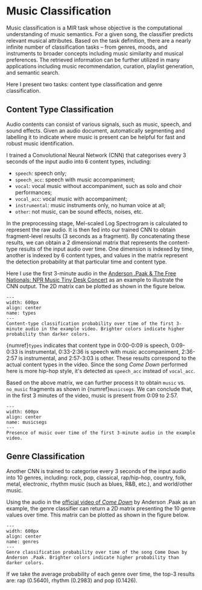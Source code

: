 # Music Classification

Music classification is a MIR task whose objective is the computational understanding of music semantics. For a given song, the classifier predicts relevant musical attributes. Based on the task definition, there are a nearly infinite number of classification tasks – from genres, moods, and instruments to broader concepts including music similarity and musical preferences. The retrieved information can be further utilized in many applications including music recommendation, curation, playlist generation, and semantic search.

Here I present two tasks: content type classification and genre classification.

## Content Type Classification

Audio contents can consist of various signals, such as music, speech, and sound effects. Given an audio document, automatically segmenting and labelling it to indicate where music is present can be helpful for fast and robust music identification.

I trained a Convolutional Neural Network (CNN) that categorises every 3 seconds of the input audio into 6 content types, including:
- `speech`: speech only;
- `speech_acc`: speech with music accompaniment;
- `vocal`: vocal music without accompaniment, such as solo and choir performances;
- `vocal_acc`: vocal music with accompaniment;
- `instrumental`: music instruments only, no human voice at all;
- `other`: not music, can be sound effects, noises, etc.

In the preprocessing stage, Mel-scaled Log Spectrogram is calculated to represent the raw audio. It is then fed into our trained CNN to obtain fragment-level results (3 seconds as a fragment). By concatenating these results, we can obtain a 2 dimensional matrix that represents the content-type results of the input audio over time. One dimension is indexed by time, another is indexed by 6 content types, and values in the matrix represent the detection probability at that particular time and content type. 

Here I use the first 3-minute audio in the [Anderson .Paak & The Free Nationals: NPR Music Tiny Desk Concert](https://www.youtube.com/watch?v=ferZnZ0_rSM) as an example to illustrate the CNN output. The 2D matrix can be plotted as shown in the figure below.

```{figure} ../figures/am-ctd-6types.png
---
width: 600px
align: center
name: types
---
Content-type classification probability over time of the first 3-minute audio in the example video. Brighter colors indicate higher probability than darker colors.
```

{numref}`types` indicates that content type in 0:00-0:09 is speech, 0:09-0:33 is instrumental, 0:33-2:36 is speech with music accompaniment, 2:36-2:57 is instrumental, and 2:57-3:03 is other. These results correspond to the actual content types in the video. Since the song _Come Down_ performed here is more hip-hop style, it's detected as `speech_acc` instead of `vocal_acc`.

Based on the above matrix, we can further process it to obtain `music` vs. `no_music` fragments as shown in {numref}`musicsegs`. We can conclude that, in the first 3 minutes of the video, music is present from 0:09 to 2:57.

```{figure} ../figures/am-ctd-musicsegs.png
---
width: 600px
align: center
name: musicsegs
---
Presence of music over time of the first 3-minute audio in the example video.
```

## Genre Classification

Another CNN is trained to categorise every 3 seconds of the input audio into 10 genres, including: rock, pop, classical, rap/hip-hop, country, folk, metal, electronic, rhythm music (such as blues, R&B, etc.), and world/other music.

Using the audio in the [official video of _Come Down_](https://www.youtube.com/watch?v=-OqrcUvrbRY) by Anderson .Paak as an example, the genre classifier can return a 2D matrix presenting the 10 genre values over time. This matrix can be plotted as shown in the figure below.

```{figure} ../figures/am-gc-10genres.png
---
width: 600px
align: center
name: genres
---
Genre classification probability over time of the song Come Down by Anderson .Paak. Brighter colors indicate higher probability than darker colors.
```

If we take the average probability of each genre over time, the top-3 results are: rap (0.5640), rhythm (0.2983) and pop (0.1426).
